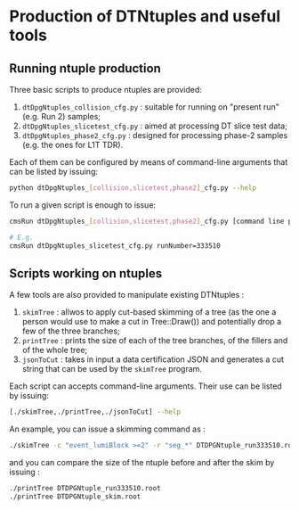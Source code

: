 # Production of DTNtuples and useful tools

## Running ntuple production

Three basic scripts to produce ntuples are provided:

1. `dtDpgNtuples_collision_cfg.py` : suitable for running on "present run" (e.g. Run 2) samples;
2. `dtDpgNtuples_slicetest_cfg.py` : aimed at processing DT slice test data;
3. `dtDpgNtuples_phase2_cfg.py` : designed for processing phase-2 samples (e.g. the ones for L1T TDR).

Each of them can be configured by means of command-line arguments that can be listed by issuing:

```bash
python dtDpgNtuples_[collision,slicetest,phase2]_cfg.py --help
```

To run a given script is enough to issue:
```bash
cmsRun dtDpgNtuples_[collision,slicetest,phase2]_cfg.py [command line parameters]

# E.g.
cmsRun dtDpgNtuples_slicetest_cfg.py runNumber=333510
```

## Scripts working on ntuples

A few tools are also provided to manipulate existing DTNtuples :

1. `skimTree` : allwos to apply cut-based skimming of a tree (as the one a person would use to make a cut in Tree::Draw()) and potentially drop a few of the three branches;
2. `printTree` : prints the size of each of the tree branches, of the fillers and of the whole tree;
3. `jsonToCut` : takes in input a data certification JSON and generates a cut string that can be used by the `skimTree` program.

Each script can accepts command-line arguments. Their use can be listed by issuing:

```bash
[./skimTree,./printTree,./jsonToCut] --help
```

An example, you can issue a skimming command as :

```bash
./skimTree -c "event_lumiBlock >=2" -r "seg_*" DTDPGNtuple_run333510.root DTDPGNtuple_skim.root
```

and you can compare the size of the ntuple before and after the skim by issuing :

```bash
./printTree DTDPGNtuple_run333510.root
./printTree DTDPGNtuple_skim.root
```
